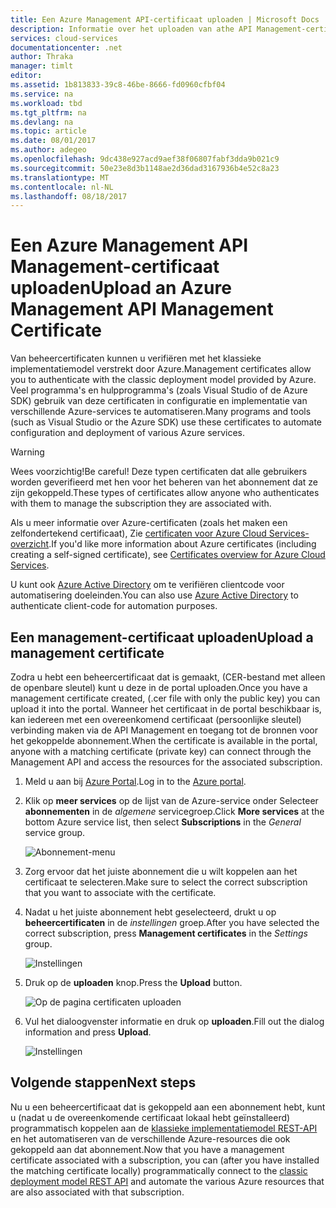 ```yaml
---
title: Een Azure Management API-certificaat uploaden | Microsoft Docs
description: Informatie over het uploaden van athe API Management-certificaat voor de klassieke Azure Portal.
services: cloud-services
documentationcenter: .net
author: Thraka
manager: timlt
editor: 
ms.assetid: 1b813833-39c8-46be-8666-fd0960cfbf04
ms.service: na
ms.workload: tbd
ms.tgt_pltfrm: na
ms.devlang: na
ms.topic: article
ms.date: 08/01/2017
ms.author: adegeo
ms.openlocfilehash: 9dc438e927acd9aef38f06807fabf3dda9b021c9
ms.sourcegitcommit: 50e23e8d3b1148ae2d36dad3167936b4e52c8a23
ms.translationtype: MT
ms.contentlocale: nl-NL
ms.lasthandoff: 08/18/2017
---
```

# <a name="upload-an-azure-management-api-management-certificate"></a><span data-ttu-id="2e058-103">Een Azure Management API Management-certificaat uploaden</span><span class="sxs-lookup"><span data-stu-id="2e058-103">Upload an Azure Management API Management Certificate</span></span>
<span data-ttu-id="2e058-104">Van beheercertificaten kunnen u verifiëren met het klassieke implementatiemodel verstrekt door Azure.</span><span class="sxs-lookup"><span data-stu-id="2e058-104">Management certificates allow you to authenticate with the classic deployment model provided by Azure.</span></span> <span data-ttu-id="2e058-105">Veel programma's en hulpprogramma's (zoals Visual Studio of de Azure SDK) gebruik van deze certificaten in configuratie en implementatie van verschillende Azure-services te automatiseren.</span><span class="sxs-lookup"><span data-stu-id="2e058-105">Many programs and tools (such as Visual Studio or the Azure SDK) use these certificates to automate configuration and deployment of various Azure services.</span></span> 

> [!WARNING]
> <span data-ttu-id="2e058-106">Wees voorzichtig!</span><span class="sxs-lookup"><span data-stu-id="2e058-106">Be careful!</span></span> <span data-ttu-id="2e058-107">Deze typen certificaten dat alle gebruikers worden geverifieerd met hen voor het beheren van het abonnement dat ze zijn gekoppeld.</span><span class="sxs-lookup"><span data-stu-id="2e058-107">These types of certificates allow anyone who authenticates with them to manage the subscription they are associated with.</span></span>
>
>

<span data-ttu-id="2e058-108">Als u meer informatie over Azure-certificaten (zoals het maken een zelfondertekend certificaat), Zie [certificaten voor Azure Cloud Services-overzicht](cloud-services/cloud-services-certs-create.md#what-are-management-certificates).</span><span class="sxs-lookup"><span data-stu-id="2e058-108">If you'd like more information about Azure certificates (including creating a self-signed certificate), see [Certificates overview for Azure Cloud Services](cloud-services/cloud-services-certs-create.md#what-are-management-certificates).</span></span>

<span data-ttu-id="2e058-109">U kunt ook [Azure Active Directory](https://azure.microsoft.com/en-us/services/active-directory/) om te verifiëren clientcode voor automatisering doeleinden.</span><span class="sxs-lookup"><span data-stu-id="2e058-109">You can also use [Azure Active Directory](https://azure.microsoft.com/en-us/services/active-directory/) to authenticate client-code for automation purposes.</span></span>

## <a name="upload-a-management-certificate"></a><span data-ttu-id="2e058-110">Een management-certificaat uploaden</span><span class="sxs-lookup"><span data-stu-id="2e058-110">Upload a management certificate</span></span>
<span data-ttu-id="2e058-111">Zodra u hebt een beheercertificaat dat is gemaakt, (CER-bestand met alleen de openbare sleutel) kunt u deze in de portal uploaden.</span><span class="sxs-lookup"><span data-stu-id="2e058-111">Once you have a management certificate created, (.cer file with only the public key) you can upload it into the portal.</span></span> <span data-ttu-id="2e058-112">Wanneer het certificaat in de portal beschikbaar is, kan iedereen met een overeenkomend certificaat (persoonlijke sleutel) verbinding maken via de API Management en toegang tot de bronnen voor het gekoppelde abonnement.</span><span class="sxs-lookup"><span data-stu-id="2e058-112">When the certificate is available in the portal, anyone with a matching certificate (private key) can connect through the Management API and access the resources for the associated subscription.</span></span>

1. <span data-ttu-id="2e058-113">Meld u aan bij [Azure Portal](http://portal.azure.com).</span><span class="sxs-lookup"><span data-stu-id="2e058-113">Log in to the [Azure portal](http://portal.azure.com).</span></span>
2. <span data-ttu-id="2e058-114">Klik op **meer services** op de lijst van de Azure-service onder Selecteer **abonnementen** in de _algemene_ servicegroep.</span><span class="sxs-lookup"><span data-stu-id="2e058-114">Click **More services** at the bottom Azure service list, then select **Subscriptions** in the _General_ service group.</span></span>

    ![Abonnement-menu](./media/azure-api-management-certs/subscriptions_menu.png)

3. <span data-ttu-id="2e058-116">Zorg ervoor dat het juiste abonnement die u wilt koppelen aan het certificaat te selecteren.</span><span class="sxs-lookup"><span data-stu-id="2e058-116">Make sure to select the correct subscription that you want to associate with the certificate.</span></span>     
4. <span data-ttu-id="2e058-117">Nadat u het juiste abonnement hebt geselecteerd, drukt u op **beheercertificaten** in de _instellingen_ groep.</span><span class="sxs-lookup"><span data-stu-id="2e058-117">After you have selected the correct subscription, press **Management certificates** in the _Settings_ group.</span></span>

    ![Instellingen](./media/azure-api-management-certs/mgmtcerts_menu.png)

5. <span data-ttu-id="2e058-119">Druk op de **uploaden** knop.</span><span class="sxs-lookup"><span data-stu-id="2e058-119">Press the **Upload** button.</span></span>

    ![Op de pagina certificaten uploaden](./media/azure-api-management-certs/certificates_page.png)
6. <span data-ttu-id="2e058-121">Vul het dialoogvenster informatie en druk op **uploaden**.</span><span class="sxs-lookup"><span data-stu-id="2e058-121">Fill out the dialog information and press **Upload**.</span></span>

    ![Instellingen](./media/azure-api-management-certs/certificate_details.png)

## <a name="next-steps"></a><span data-ttu-id="2e058-123">Volgende stappen</span><span class="sxs-lookup"><span data-stu-id="2e058-123">Next steps</span></span>
<span data-ttu-id="2e058-124">Nu u een beheercertificaat dat is gekoppeld aan een abonnement hebt, kunt u (nadat u de overeenkomende certificaat lokaal hebt geïnstalleerd) programmatisch koppelen aan de [klassieke implementatiemodel REST-API](https://msdn.microsoft.com/library/azure/mt420159.aspx) en het automatiseren van de verschillende Azure-resources die ook gekoppeld aan dat abonnement.</span><span class="sxs-lookup"><span data-stu-id="2e058-124">Now that you have a management certificate associated with a subscription, you can (after you have installed the matching certificate locally) programmatically connect to the [classic deployment model REST API](https://msdn.microsoft.com/library/azure/mt420159.aspx) and automate the various Azure resources that are also associated with that subscription.</span></span>
